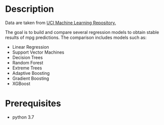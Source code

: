 # Description
Data are taken from [UCI Machine Learning Repository.](https://archive.ics.uci.edu/ml/datasets/auto+mpg)

The goal is to build and compare several regression models to obtain stable results of mpg predictions. The comparison includes models such as:
- Linear Regression
- Support Vector Machines
- Decision Trees
- Random Forest
- Extreme Trees
- Adaptive Boosting
- Gradient Boosting 
- XGBoost

# Prerequisites
- python 3.7
